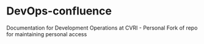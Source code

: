 # DevOps-confluence
Documentation for Development Operations at CVRI - 
Personal Fork of repo for maintaining personal access
